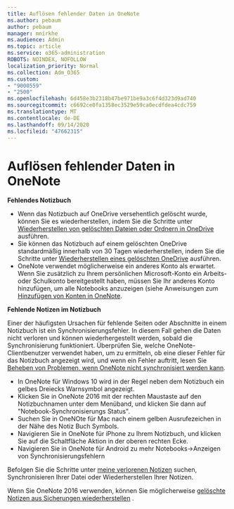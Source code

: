 ```yaml
---
title: Auflösen fehlender Daten in OneNote
ms.author: pebaum
author: pebaum
manager: mnirkhe
ms.audience: Admin
ms.topic: article
ms.service: o365-administration
ROBOTS: NOINDEX, NOFOLLOW
localization_priority: Normal
ms.collection: Adm_O365
ms.custom:
- "9000559"
- "2500"
ms.openlocfilehash: 6d458e3b2318b47be971be9a3c6f4d323d9ad740
ms.sourcegitcommit: c6692ce0fa1358ec3529e59ca0ecdfdea4cdc759
ms.translationtype: MT
ms.contentlocale: de-DE
ms.lasthandoff: 09/14/2020
ms.locfileid: "47662315"
---
```

# <a name="resolving-missing-data-in-onenote"></a>Auflösen fehlender Daten in OneNote

**Fehlendes Notizbuch**

- Wenn das Notizbuch auf OneDrive versehentlich gelöscht wurde, können Sie es wiederherstellen, indem Sie die Schritte unter [Wiederherstellen von gelöschten Dateien oder Ordnern in OneDrive](https://support.office.com/article/949ada80-0026-4db3-a953-c99083e6a84f) ausführen.
- Sie können das Notizbuch auf einem gelöschten OneDrive standardmäßig innerhalb von 30 Tagen wiederherstellen, indem Sie die Schritte unter [Wiederherstellen eines gelöschten OneDrive](https://docs.microsoft.com/onedrive/restore-deleted-onedrive) ausführen.
- OneNote verwendet möglicherweise ein anderes Konto als erwartet. Wenn Sie zusätzlich zu Ihrem persönlichen Microsoft-Konto ein Arbeits-oder Schulkonto bereitgestellt haben, müssen Sie Ihr anderes Konto hinzufügen, um alle Notebooks anzuzeigen (siehe Anweisungen zum [Hinzufügen von Konten in OneNote](https://support.office.com/article/5afff855-54ee-47e4-a773-db048d4ac299).

**Fehlende Notizen im Notizbuch**

Einer der häufigsten Ursachen für fehlende Seiten oder Abschnitte in einem Notizbuch ist ein Synchronisierungsfehler. In diesem Fall gehen die Daten nicht verloren und können wiederhergestellt werden, sobald die Synchronisierung funktioniert. Überprüfen Sie, welche OneNote-Clientbenutzer verwendet haben, um zu ermitteln, ob eine dieser Fehler für das Notizbuch angezeigt wird, und wenn ein Fehler auftritt, lesen Sie [Beheben von Problemen, wenn OneNote nicht synchronisiert werden kann](https://support.office.com/article/299495ef-66d1-448f-90c1-b785a6968d45).

- In OneNote für Windows 10 wird in der Regel neben dem Notizbuch ein gelbes Dreiecks Warnsymbol angezeigt.
- Klicken Sie in OneNote 2016 mit der rechten Maustaste auf den Notizbuchnamen unter dem Menüband, und klicken Sie dann auf "Notebook-Synchronisierungs Status".
- Suchen Sie in OneNOte für Mac nach einem gelben Ausrufezeichen in der Nähe des Notiz Buch Symbols.
- Navigieren Sie in OneNote für iPhone zu Ihrem Notizbuch, und klicken Sie auf die Schaltfläche Aktion in der oberen rechten Ecke.
- Navigieren Sie in OneNote für Android zu mehr Notebooks->Anzeigen von Synchronisierungsfehlern

Befolgen Sie die Schritte unter [meine verlorenen Notizen](https://support.office.com/article/32cb2bd7-afe7-44d2-a711-398a88421287) suchen, Synchronisieren Ihrer Datei oder Wiederherstellen Ihrer Notizen.

Wenn Sie OneNote 2016 verwenden, können Sie möglicherweise [gelöschte Notizen aus Sicherungen wiederherstellen](https://support.office.com/article/32ed1036-74fd-4c21-bc28-033a486e6b14) .